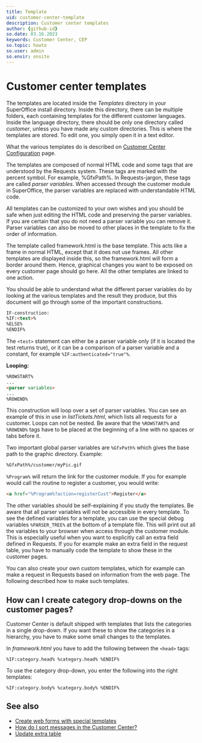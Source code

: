 ```yaml
---
title: Template
uid: customer-center-template
description: Customer center templates
author: {github-id}
so.date: 03.16.2023
keywords: Customer Center, CEP
so.topic: howto
so.user: admin
so.envir: onsite
---
```


# Customer center templates

The templates are located inside the *Templates* directory in your SuperOffice install directory. Inside this directory, there can be multiple folders, each containing templates for the different customer languages. Inside the language directory, there should be only one directory called *customer*, unless you have made any custom directories. This is where the templates are stored. To edit one, you simply open it in a text editor.

What the various templates do is described on [Customer Center Configuration][1] page.

The templates are composed of normal HTML code and some tags that are understood by the Requests system. These tags are marked with the percent symbol. For example, %GfxPath%. In Requests-jargon, these tags are called *parser variables*. When accessed through the customer module in SuperOffice, the parser variables are replaced with understandable HTML code.

All templates can be customized to your own wishes and you should be safe when just editing the HTML code and preserving the parser variables. If you are certain that you do not need a parser variable you can remove it. Parser variables can also be moved to other places in the template to fix the order of information.

The template called framework.html is the base template. This acts like a frame in normal HTML, except that it does not use frames. All other templates are displayed inside this, so the framework.html will form a border around them. Hence, graphical changes you want to be exposed on every customer page should go here. All the other templates are linked to one action.

You should be able to understand what the different parser variables do by looking at the various templates and the result they produce, but this document will go through some of the important constructions.

```html
IF-construction:
%IF:<test>%
%ELSE%
%ENDIF%
```

The `<test>` statement can either be a parser variable only (if it is located the test returns true), or it can be a comparison of a parser variable and a constant, for example `%IF:authenticated="true"%`.

**Looping:**

```html
%ROWSTART%
...
<parser variables>
...
%ROWEND%
```

This construction will loop over a set of parser variables. You can see an example of this in use in *listTickets.html*, which lists all requests for a customer. Loops can not be nested. Be aware that the `%ROWSTART%` and `%ROWEND%` tags have to be placed at the beginning of a line with no spaces or tabs before it.

Two important global parser variables are `%GfxPath%` which gives the base path to the graphic directory. Example:

```html
%GfxPath%/customer/myPic.gif
```

`%Program%` will return the link for the customer module. If you for example would call the routine to register a customer, you would write:

```html
<a href="%Program%?action=registerCust">Register</a>
```

The other variables should be self-explaining if you study the templates. Be aware that all parser variables will not be accessible in every template. To see the defined variables for a template, you can use the special debug variables `%PARSER_TREE%` at the bottom of a template file. This will print out all the variables to your browser when access through the customer module. This is especially useful when you want to explicitly call an extra field defined in Requests. If you for example make an extra field in the request table, you have to manually code the template to show these in the customer pages.

You can also create your own custom templates, which for example can make a request in Requests based on information from the web page. The following described how to make such templates.

## How can I create category drop-downs on the customer pages?

Customer Center is default shipped with templates that lists the categories in a single drop-down. If you want these to show the categories in a hierarchy, you have to make some small changes to the templates.

In *framework.html* you have to add the following between the `<head>` tags:

`%IF:category.head% %category.head% %ENDIF%`

To use the category drop-down, you enter the following into the right templates:

`%IF:category.body% %category.body% %ENDIF%`

## See also

* [Create web forms with special templates][2]
* [How do I sort messages in the Customer Center?][3]
* [Update extra table][4]

<!-- Referenced links -->
[1]: config.md
[2]: create-webform-with-template.md
[3]: overview.md
[4]: update-extra-table.md
